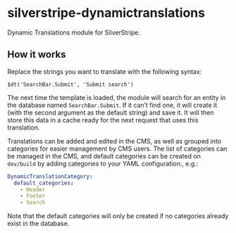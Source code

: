 # silverstripe-dynamictranslations
Dynamic Translations module for SilverStripe.

## How it works
Replace the strings you want to translate with the following syntax:

```
$dt('SearchBar.Submit', 'Submit search')
```

The next time the template is loaded, the module will search for an entity in the database named `SearchBar.Submit`. If it can’t find one, it will create it (with the second argument as the default string) and save it. It will then store this data in a cache ready for the next request that uses this translation.

Translations can be added and edited in the CMS, as well as grouped into categories for easier management by CMS users. The list of categories can be managed in the CMS, and default categories can be created on `dev/build` by adding categories to your YAML configuration:, e.g.:

```yml
DynamicTranslationCategory:
  default_categories:
    - Header
    - Footer
    - Search
```

Note that the default categories will only be created if no categories already exist in the database.
